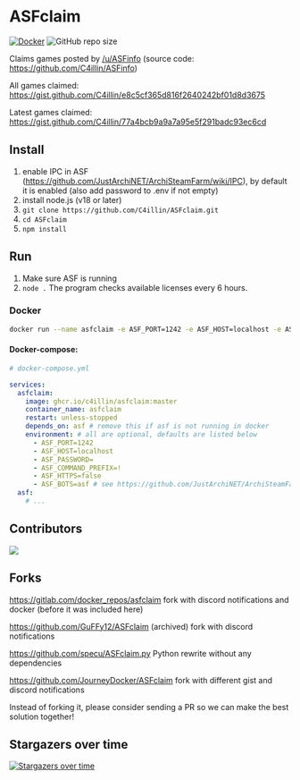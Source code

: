 # ASFclaim
[![Docker](https://github.com/C4illin/ASFclaim/actions/workflows/docker-publish.yml/badge.svg)](https://github.com/C4illin/ASFclaim/actions/workflows/docker-publish.yml)
![GitHub repo size](https://img.shields.io/github/repo-size/C4illin/ASFclaim)

Claims games posted by [/u/ASFinfo](https://www.reddit.com/user/ASFinfo) (source code: https://github.com/C4illin/ASFinfo)

All games claimed: https://gist.github.com/C4illin/e8c5cf365d816f2640242bf01d8d3675

Latest games claimed: https://gist.github.com/C4illin/77a4bcb9a9a7a95e5f291badc93ec6cd

## Install
1. enable IPC in ASF (https://github.com/JustArchiNET/ArchiSteamFarm/wiki/IPC), by default it is enabled (also add password to .env if not empty)
2. install node.js (v18 or later)
3. `git clone https://github.com/C4illin/ASFclaim.git`
4. `cd ASFclaim`
5. `npm install`

## Run
1. Make sure ASF is running
2. `node .`
The program checks available licenses every 6 hours. 

### Docker

```bash
docker run --name asfclaim -e ASF_PORT=1242 -e ASF_HOST=localhost -e ASF_HTTPS=false -e ASF_PASSWORD=hunter2 -e ASF_COMMAND_PREFIX=! -e ASF_BOTS=asf ghcr.io/c4illin/asfclaim:master 
```
#### Docker-compose:
```yml
# docker-compose.yml

services:
  asfclaim:
    image: ghcr.io/c4illin/asfclaim:master
    container_name: asfclaim
    restart: unless-stopped
    depends_on: asf # remove this if asf is not running in docker
    environment: # all are optional, defaults are listed below
      - ASF_PORT=1242
      - ASF_HOST=localhost
      - ASF_PASSWORD=
      - ASF_COMMAND_PREFIX=!
      - ASF_HTTPS=false
      - ASF_BOTS=asf # see https://github.com/JustArchiNET/ArchiSteamFarm/wiki/Commands#bots-argument
  asf:
    # ...
```

## Contributors

<a href="https://github.com/C4illin/ASFclaim/graphs/contributors">
  <img src="https://contrib.rocks/image?repo=C4illin/ASFclaim" />
</a>

## Forks

https://gitlab.com/docker_repos/asfclaim fork with discord notifications and docker (before it was included here)

https://github.com/GuFFy12/ASFclaim (archived) fork with discord notifications

https://github.com/specu/ASFclaim.py Python rewrite without any dependencies

https://github.com/JourneyDocker/ASFclaim fork with different gist and discord notifications

Instead of forking it, please consider sending a PR so we can make the best solution together!
                        
## Stargazers over time
[![Stargazers over time](https://starchart.cc/C4illin/ASFclaim.svg?variant=adaptive)](https://starchart.cc/C4illin/ASFclaim)
